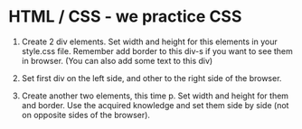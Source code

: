 # HTML / CSS - we practice CSS

1. Create 2 div elements. Set width and height for this elements in your style.css file. Remember add border to this div-s
if you want to see them in browser. (You can also add some text to this div)

2. Set first div on the left side, and other to the right side of the browser.

3. Create another two elements, this time p. Set width and height for them and border. Use the acquired knowledge and set them 
side by side (not on opposite sides of the browser).
